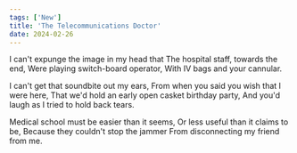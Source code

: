 ```yaml
---
tags: ['New']
title: 'The Telecommunications Doctor'
date: 2024-02-26
---
```


I can't expunge the image in my head that
The hospital staff, towards the end,
Were playing switch-board operator,
With IV bags and your cannular.

I can't get that soundbite out my ears,
From when you said you wish that I were here,
That we'd hold an early open casket birthday party,
And you'd laugh as I tried to hold back tears.

Medical school must be easier than it seems,
Or less useful than it claims to be,
Because they couldn't stop the jammer
From disconnecting my friend from me.
